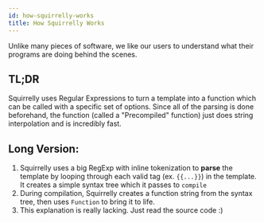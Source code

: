```yaml
---
id: how-squirrelly-works
title: How Squirrelly Works
---
```


Unlike many pieces of software, we like our users to understand what their programs are doing behind the scenes.

## TL;DR

Squirrelly uses Regular Expressions to turn a template into a function which can be called with a specific set of options. Since all of the parsing is done beforehand, the function (called a "Precompiled" function) just does string interpolation and is incredibly fast.

## Long Version:

1. Squirrelly uses a big RegExp with inline tokenization to **parse** the template by looping through each valid tag (ex. `{{...}}`) in the template. It creates a simple syntax tree which it passes to `compile`
2. During compilation, Squirrelly creates a function string from the syntax tree, then uses `Function` to bring it to life.
3. This explanation is really lacking. Just read the source code :)
